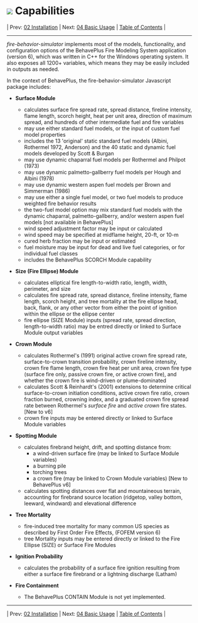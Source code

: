 #  ![](favicon.png) Capabilities

| Prev: [02 Installation](./02_Installation.md) | Next: [04 Basic Usage](./04_BasicUsage.md) | [Table of Contents](../README.md) |

---

*fire-behavior-simulator* implements most of the models, functionality, and configuration options of the BehavePlus Fire Modeling System application (version 6), which was written in C++ for the Windows operating system.  It also exposes all 1200+ variables, which means they may be easily included in outputs as needed.

In the context of BehavePlus, the fire-behavior-simulator Javascript package includes:

- **Surface Module**
  - calculates surface fire spread rate, spread distance, fireline intensity, flame length, scorch height, heat per unit area, direction of maximum spread, and hundreds of other intermediate fuel and fire variables
  - may use either standard fuel models, or the input of custom fuel model properties
  - includes the 13 'original' static standard fuel models (Albini, Rothermel 1972, Anderson) and the 40 static and dynamic fuel models developed by Scott & Burgan
  - may use dynamic chaparral fuel models per Rothermel and Philpot (1973)
  - may use dynamic palmetto-gallberry fuel models per  Hough and Albini (1978)
  - may use dynamic western aspen fuel models per Brown and Simmerman (1986)
  - may use either a single fuel model, or two fuel models to produce weighted fire behavior results
  - the two-fuel model option may mix standard fuel models with the dynamic chaparral, palmetto-gallberry, and/or western aspen fuel models [not available in BehavePlus]
  - wind speed adjustment factor may be input or calculated
  - wind speed may be specified at midflame height, 20-ft, or 10-m
  - cured herb fraction may be input or estimated
  - fuel moisture may be input for dead and live fuel categories, or for individual fuel classes
  - includes the BehavePlus SCORCH Module capability

- **Size (Fire Ellipse) Module**
  - calculates elliptical fire length-to-width ratio, length, width, perimeter, and size
  - calculates fire spread rate, spread distance, fireline intensity, flame length, scorch height, and tree mortality at the fire ellipse head, back, flank, or any other vector from either the point of ignition within the ellipse or the ellipse center
  - fire ellipse (SIZE Module) inputs (spread rate, spread direction, length-to-width ratio) may be entred directly or linked to Surface Module output variables

- **Crown Module**
  - calculates Rothermel's (1991) original active crown fire spread rate, surface-to-crown transition probability, crown fireline intensity, crown fire flame length, crown fire heat per unit area, crown fire type (surface fire only, passive crown fire, or active crown fire), and whether the crown fire is wind-driven or plume-dominated
  - calculates Scott & Reinhardt's (2001) extensions to determine critical surface-to-crown initiation conditions, active crown fire ratio, crown fraction burned, crowning index, and a graduated crown fire spread rate between Rothermel's *surface fire* and *active crown* fire states. [New to v6]
  - crown fire inputs may be entered directly or linked to Surface Module variables

- **Spotting Module**
  - calculates firebrand height, drift, and spotting distance from:
    - a wind-driven surface fire (may be linked to Surface Module variables)
    - a burning pile
    - torching trees
    - a crown fire (may be linked to Crown Module variables) [New to BehavePlus v6]
  - calculates spotting distances over flat and mountaineous terrain, accounting for firebrand source location (ridgetop, valley bottom, leeward, windward) and elevational difference

- **Tree Mortality**
  - fire-induced tree mortality for many common US species as described by First Order Fire Effects, (FOFEM version 6)
  - tree Mortality inputs may be entered directly or linked to the Fire Ellipse (SIZE) or Surface Fire Modules

- **Ignition Probability**
  - calculates the probability of a surface fire ignition resulting from either a surface fire firebrand or a lightning discharge (Latham)

- **Fire Containment**
  - The BehavePlus CONTAIN Module is not yet implemented.

---

| Prev: [02 Installation](./02_Installation.md) | Next: [04 Basic Usage](./04_BasicUsage.md) | [Table of Contents](../README.md) |
